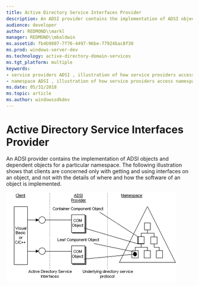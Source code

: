 ```yaml
---
title: Active Directory Service Interfaces Provider
description: An ADSI provider contains the implementation of ADSI objects and dependent objects for a particular namespace.
audience: developer
author: REDMOND\\markl
manager: REDMOND\\mbaldwin
ms.assetid: fb4b9807-7f76-4497-96be-77924bac8f30
ms.prod: windows-server-dev
ms.technology: active-directory-domain-services
ms.tgt_platform: multiple
keywords:
- service providers ADSI , illustration of how service providers access a namespace
- namespace ADSI , illustration of how service providers access namespace
ms.date: 05/31/2018
ms.topic: article
ms.author: windowssdkdev
---
```


# Active Directory Service Interfaces Provider

An ADSI provider contains the implementation of ADSI objects and dependent objects for a particular namespace. The following illustration shows that clients are concerned only with getting and using interfaces on an object, and not with the details of where and how the software of an object is implemented.

![active directory service interfaces provider](images/ds2prov.png)

 

 




